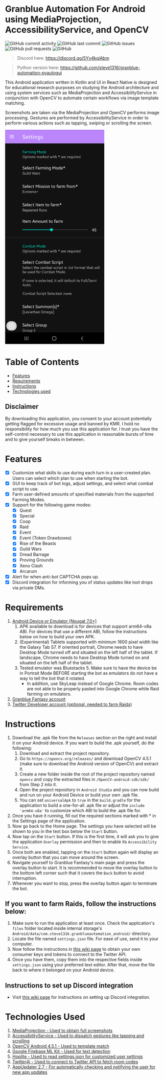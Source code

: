 # Granblue Automation For Android using MediaProjection, AccessibilityService, and OpenCV

![GitHub commit activity](https://img.shields.io/github/commit-activity/m/steve1316/granblue-automation-android?logo=GitHub) ![GitHub last commit](https://img.shields.io/github/last-commit/steve1316/granblue-automation-android?logo=GitHub) ![GitHub issues](https://img.shields.io/github/issues/steve1316/granblue-automation-android?logo=GitHub) ![GitHub pull requests](https://img.shields.io/github/issues-pr/steve1316/granblue-automation-android?logo=GitHub) ![GitHub](https://img.shields.io/github/license/steve1316/granblue-automation-android?logo=GitHub)

> Discord here: https://discord.gg/5Yv4kqjAbm

> Python version here: https://github.com/steve1316/granblue-automation-pyautogui

This Android application written in Kotlin and UI in React Native is designed for educational research purposes on studying the Android architecture and using system services such as MediaProjection and AccessibilityService in conjunction with OpenCV to automate certain workflows via image template matching.

Screenshots are taken via the MediaProjection and OpenCV performs image processing. Gestures are performed by AccessibilityService in order to perform various actions such as tapping, swiping or scrolling the screen.

<img src="app/src/main/assets/readme_assets/1.png" height="700px" />

# Table of Contents

-   [Features](#Features)
-   [Requirements](#Requirements)
-   [Instructions](#Instructions)
-   [Technologies used](#Technologies-Used)

## Disclaimer

By downloading this application, you consent to your account potentially getting flagged for excessive usage and banned by KMR. I hold no responsibility for how much you use this application for. I trust you have the self-control necessary to use this application in reasonable bursts of time and to give yourself breaks in between.

# Features

-   [x] Customize what skills to use during each turn in a user-created plan. Users can select which plan to use when starting the bot.
-   [x] GUI to keep track of bot logs, adjust settings, and select what combat script to use.
-   [x] Farm user-defined amounts of specified materials from the supported Farming Modes.
-   [x] Support for the following game modes:
    -   [x] Quest
    -   [x] Special
    -   [x] Coop
    -   [x] Raid
    -   [x] Event
    -   [x] Event (Token Drawboxes)
    -   [x] Rise of the Beasts
    -   [x] Guild Wars
    -   [x] Dread Barrage
    -   [x] Proving Grounds
    -   [x] Xeno Clash
    -   [x] Arcarum
-   [x] Alert for when anti-bot CAPTCHA pops up.
-   [x] Discord integration for informing you of status updates like loot drops via private DMs.

# Requirements

1. [Android Device or Emulator (Nougat 7.0+)](https://developer.android.com/about/versions)
    1. APK available to download is for devices that support arm64-v8a ABI. For devices that use a different ABI, follow the instructions below on how to build your own APK.
    2. (Experimental) Tablets supported with minimum 1600 pixel width like the Galaxy Tab S7. If oriented portrait, Chrome needs to have Desktop Mode turned off and situated on the left half of the tablet. If landscape, Chrome needs to have Desktop Mode turned on and situated on the left half of the tablet.
    3. Tested emulator was Bluestacks 5. Make sure to have the device be in Portrait Mode BEFORE starting the bot as emulators do not have a way to tell the bot that it rotated.
        - In addition, use SkyLeap instead of Google Chrome. Room codes are not able to be properly pasted into Google Chrome while Raid farming on emulators.
2. [Granblue Fantasy account](http://game.granbluefantasy.jp/)
3. [Twitter Developer account (optional, needed to farm Raids)](https://developer.twitter.com/en)

# Instructions

1. Download the .apk file from the `Releases` section on the right and install it on your Android device. If you want to build the .apk yourself, do the following:
    1. Download and extract the project repository.
    2. Go to `https://opencv.org/releases/` and download OpenCV 4.5.1 (make sure to download the Android version of OpenCV) and extract it.
    3. Create a new folder inside the root of the project repository named `opencv` and copy the extracted files in `/OpenCV-android-sdk/sdk/` from Step 2 into it.
    4. Open the project repository in `Android Studio` and you can now build and run on your Android Device or build your own .apk file.
    5. You can set `universalApk` to `true` in the `build.gradle` for the application to build a one-for-all .apk file or adjust the `include 'arm64-v8a'` to customize which ABI to build the .apk file for.
2. Once you have it running, fill out the required sections marked with \* in the Settings page of the application.
3. Now go back to the Home page. The settings you have selected will be shown to you in the text box below the `Start` button.
4. Now tap on the `Start` button. If this is the first time, it will ask you to give the application `Overlay` permission and then to enable its `Accessibility Service`.
5. Once both are enabled, tapping on the `Start` button again will display an overlay button that you can move around the screen.
6. Navigate yourself to Granblue Fantasy's main page and press the overlay button to start. It is recommended to move the overlay button to the bottom left corner such that it covers the `Back` button to avoid interruption.
7. Whenever you want to stop, press the overlay button again to terminate the bot.

## If you want to farm Raids, follow the instructions below:

1. Make sure to run the application at least once. Check the application's `files` folder located inside internal storage's `Android/data/com.steve1316.granblueautomation_android/` directory.
2. Locate the file named `settings.json` file. For ease of use, send it to your computer.
3. Now follow the instructions in [this wiki page](https://github.com/steve1316/granblue-automation-pyautogui/wiki/Instructions-for-Farming-Raids) to obtain your own consumer keys and tokens to connect to the Twitter API.
4. Once you have them, copy them into the respective fields inside `settings.json` using your preferred text editor. After that, move the file back to where it belonged on your Android device.

## Instructions to set up Discord integration

-   Visit [this wiki page](https://github.com/steve1316/granblue-automation-pyautogui/wiki/Instructions-for-Discord-integration) for instructions on setting up Discord integration.

# Technologies Used

1. [MediaProjection - Used to obtain full screenshots](https://developer.android.com/reference/android/media/projection/MediaProjection)
2. [AccessibilityService - Used to dispatch gestures like tapping and scrolling](https://developer.android.com/reference/android/accessibilityservice/AccessibilityService)
3. [OpenCV Android 4.5.1 - Used to template match](https://opencv.org/releases/)
4. [Google Firebase ML Kit - Used for text detection](https://developers.google.com/ml-kit/vision/text-recognition/android)
5. [Hoplite - Used to read settings.json for customized user settings](https://github.com/sksamuel/hoplite)
6. [Twitter4j - Used to connect to Twitter API to fetch room codes](https://github.com/Twitter4J/Twitter4J)
7. [AppUpdater 2.7 - For automatically checking and notifying the user for new app updates](https://github.com/javiersantos/AppUpdater)
